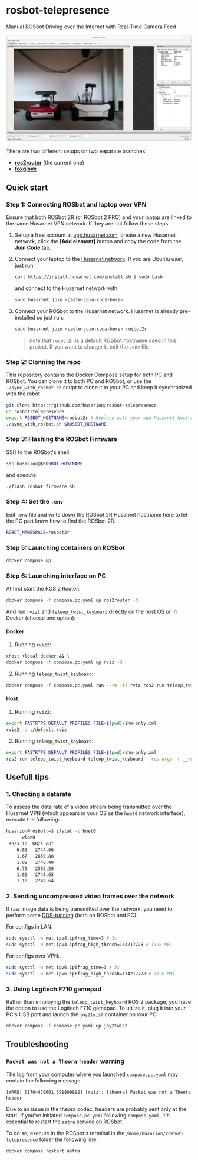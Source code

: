 # rosbot-telepresence

Manual ROSbot Driving over the Internet with Real-Time Camera Feed

![ROSbot ROS2 user interface](docs/rosbot-rviz.png)

There are two different setups on two eeparate branches:
- [**ros2router**](https://github.com/husarion/rosbot-telepresence/tree/ros2router) (the current one)
- [**foxglove**](https://github.com/husarion/rosbot-telepresence/tree/foxglove)


## Quick start

### Step 1: Connecting ROSbot and laptop over VPN

Ensure that both ROSbot 2R (or ROSbot 2 PRO) and your laptop are linked to the same Husarnet VPN network. If they are not follow these steps:

1. Setup a free account at [app.husarnet.com](https://app.husarnet.com/), create a new Husarnet network, click the **[Add element]** button and copy the code from the **Join Code** tab.
2. Connect your laptop to the [Husarnet network](https://husarnet.com/docs). If you are Ubuntu user, just run:

   ```bash
   curl https://install.husarnet.com/install.sh | sudo bash
   ```

   and connect to the Husarnet network with:

   ```bash
   sudo husarnet join <paste-join-code-here>
   ```

3. Connect your ROSbot to the Husarnet network. Husarnet is already pre-installed so just run:

   ```bash
   sudo husarnet join <paste-join-code-here> rosbot2r
   ```

   > note that `rosbot2r` is a default ROSbot hostname used in this project. If you want to change it, edit the `.env` file


### Step 2: Clonning the repo

This repository contains the Docker Compose setup for both PC and ROSbot. You can clone it to both PC and ROSbot, or use the `./sync_with_rosbot.sh` script to clone it to your PC and keep it synchronized with the robot

```bash
git clone https://github.com/husarion/rosbot-telepresence
cd rosbot-telepresence
export ROSBOT_HOSTNAME=rosbot2r # Replace with your own Husarnet hostname
./sync_with_rosbot.sh $ROSBOT_HOSTNAME
```

### Step 3: Flashing the ROSbot Firmware

SSH to the ROSbot's shell:

```bash
ssh husarion@$ROSBOT_HOSTNAME
```

and execute:

```bash
./flash_rosbot_firmware.sh
```

### Step 4: Set the `.env`

Edit `.env` file and write down the ROSbot 2R Husarnet hostname here to let the PC part know how to find the ROSbot 2R.

```bash
ROBOT_NAMESPACE=rosbot2r
```

### Step 5: Launching containers on ROSbot

```bash
docker compose up
```

### Step 6: Launching interface on PC

At first start the ROS 2 Router:

```bash
docker compose -f compose.pc.yaml up ros2router -d
```

And run `rviz2` and  `teleop_twist_keyboard` directly on the host OS or in Docker (choose one option):

#### Docker

1. Running `rviz2`:

```bash
xhost +local:docker && \
docker compose -f compose.pc.yaml up rviz -d
```

2. Running `teleop_twist_keyboard`:

```bash
docker compose -f compose.pc.yaml run --rm -it rviz ros2 run teleop_twist_keyboard teleop_twist_keyboard --ros-args -r __ns:=/rosbot2r
```

#### Host

1. Running `rviz2`:

```bash
export FASTRTPS_DEFAULT_PROFILES_FILE=$(pwd)/shm-only.xml
rviz2 -d ./default.rviz
```

2. Running `teleop_twist_keyboard`:

```bash
export FASTRTPS_DEFAULT_PROFILES_FILE=$(pwd)/shm-only.xml
ros2 run teleop_twist_keyboard teleop_twist_keyboard --ros-args -r __ns:=/rosbot2r
```

## Usefull tips

### 1. Checking a datarate

To assess the data rate of a video stream being transmitted over the Husarnet VPN (which appears in your OS as the `hnet0` network interface), execute the following:

```bash
husarion@rosbot:~$ ifstat -i hnet0
      wlan0
 KB/s in  KB/s out
    6.83   2744.66
    1.67   2659.88
    1.02   2748.40
    6.73   2565.20
    1.02   2748.65
    1.18   2749.64
```

### 2. Sending uncompressed video frames over the network

If raw image data is being transmitted over the network, you need to perform some [DDS-tunning](https://docs.ros.org/en/humble/How-To-Guides/DDS-tuning.html) (both on ROSbot and PC):

For configs in LAN:

```bash
sudo sysctl -w net.ipv4.ipfrag_time=3 # 3s
sudo sysctl -w net.ipv4.ipfrag_high_thresh=134217728 # (128 MB)
```

For configs over VPN:

```bash
sudo sysctl -w net.ipv6.ip6frag_time=3 # 3s
sudo sysctl -w net.ipv6.ip6frag_high_thresh=134217728 # (128 MB)
```

### 3. Using Logitech F710 gamepad

Rather than employing the `teleop_twist_keyboard` ROS 2 package, you have the option to use the Logitech F710 gamepad. To utilize it, plug it into your PC's USB port and launch the `joy2twist` container on your PC:

```bash
docker compose -f compose.pc.yaml up joy2twist
```

## Troubleshooting

###  `Packet was not a Theora header` warning

The log from your computer where you launched `compose.pc.yaml` may contain the following message:

```
[WARN] [1704479601.591809892] [rviz]: [theora] Packet was not a Theora header
```

Due to an issue in the theora codec, headers are probably sent only at the start. If you've initiated `compose.pc.yaml` following `compose.yaml`, it's essential to restart the `astra` service on ROSbot.

To do so, execute in the ROSbot's terminal in the `/home/husarion/rosbot-telepresence` folder the following line:

```bash
docker compose restart astra
```